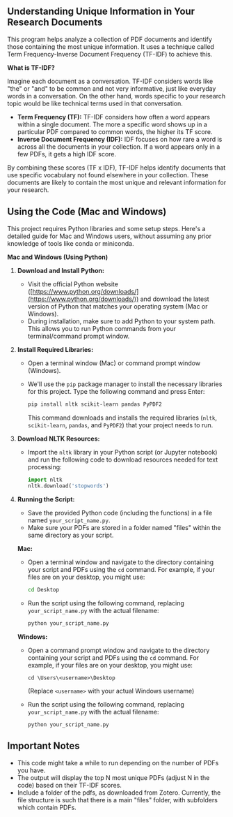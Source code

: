 ## Understanding Unique Information in Your Research Documents

This program helps analyze a collection of PDF documents and identify those containing the most unique information. It uses a technique called Term Frequency-Inverse Document Frequency (TF-IDF) to achieve this.

**What is TF-IDF?**

Imagine each document as a conversation. TF-IDF considers words like "the" or "and" to be common and not very informative, just like everyday words in a conversation. On the other hand, words specific to your research topic would be like technical terms used in that conversation. 

* **Term Frequency (TF):** TF-IDF considers how often a word appears within a single document. The more a specific word shows up in a particular PDF compared to common words, the higher its TF score. 
* **Inverse Document Frequency (IDF):** IDF focuses on how rare a word is across all the documents in your collection. If a word appears only in a few PDFs, it gets a high IDF score.

By combining these scores (TF x IDF), TF-IDF helps identify documents that use specific vocabulary not found elsewhere in your collection. These documents are likely to contain the most unique and relevant information for your research.

## Using the Code (Mac and Windows)

This project requires Python libraries and some setup steps. Here's a detailed guide for Mac and Windows users, without assuming any prior knowledge of tools like conda or miniconda.

**Mac and Windows (Using Python)**

1. **Download and Install Python:**

   - Visit the official Python website ([https://www.python.org/downloads/](https://www.python.org/downloads/)) and download the latest version of Python that matches your operating system (Mac or Windows).
   - During installation, make sure to add Python to your system path. This allows you to run Python commands from your terminal/command prompt window.

2. **Install Required Libraries:**

   - Open a terminal window (Mac) or command prompt window (Windows).
   - We'll use the `pip` package manager to install the necessary libraries for this project. Type the following command and press Enter:

     ```bash
     pip install nltk scikit-learn pandas PyPDF2
     ```

     This command downloads and installs the required libraries (`nltk`, `scikit-learn`, `pandas`, and `PyPDF2`) that your project needs to run.

3. **Download NLTK Resources:**

   - Import the `nltk` library in your Python script (or Jupyter notebook) and run the following code to download resources needed for text processing:

     ```python
     import nltk
     nltk.download('stopwords')
     ```

4. **Running the Script:**

   - Save the provided Python code (including the functions) in a file named `your_script_name.py`. 
   - Make sure your PDFs are stored in a folder named "files" within the same directory as your script.

   **Mac:**

     - Open a terminal window and navigate to the directory containing your script and PDFs using the `cd` command. For example, if your files are on your desktop, you might use:

       ```bash
       cd Desktop
       ```

     - Run the script using the following command, replacing `your_script_name.py` with the actual filename:

       ```bash
       python your_script_name.py
       ```

   **Windows:**

     - Open a command prompt window and navigate to the directory containing your script and PDFs using the `cd` command. For example, if your files are on your desktop, you might use:

       ```
       cd \Users\<username>\Desktop
       ```

       (Replace `<username>` with your actual Windows username)

     - Run the script using the following command, replacing `your_script_name.py` with the actual filename:

       ```
       python your_script_name.py
       ```

## Important Notes

* This code might take a while to run depending on the number of PDFs you have. 
* The output will display the top N most unique PDFs (adjust N in the code) based on their TF-IDF scores.
* Include a folder of the pdfs, as downloaded from Zotero. Currently, the file structure is such that there is a main "files" folder, with subfolders which contain PDFs.
